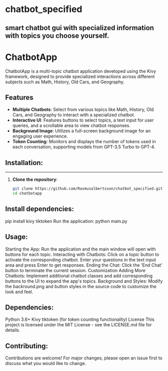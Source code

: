 # chatbot_specified
smart chatbot gui with specialized information with topics you choose yourself.
------------------------------------------------------------------------------

# ChatbotApp

ChatbotApp is a multi-topic chatbot application developed using the Kivy framework, designed to provide specialized interactions across different subjects such as Math, History, Old Cars, and Geography.

## Features

- **Multiple Chatbots**: Select from various topics like Math, History, Old Cars, and Geography to interact with a specialized chatbot.
- **Interactive UI**: Features buttons to select topics, a text input for user queries, and a scrollable area to view chatbot responses.
- **Background Image**: Utilizes a full-screen background image for an engaging user experience.
- **Token Counting**: Monitors and displays the number of tokens used in each conversation, supporting models from GPT-3.5 Turbo to GPT-4.

## Installation:
---------------------

1. **Clone the repository**:
   ```bash
   git clone https://github.com/Rasmusalbertsson/chatbot_specified.git
   cd chatbotapp
   
Install dependencies:
---------------------
pip install kivy tiktoken
Run the application:
python main.py

Usage:
---------------------
Starting the App: Run the application and the main window will open with buttons for each topic.
Interacting with Chatbots: Click on a topic button to activate the corresponding chatbot. Enter your questions in the text input area and press Enter to get responses.
Ending the Chat: Click the 'End Chat' button to terminate the current session.
Customization
Adding More Chatbots: Implement additional chatbot classes and add corresponding buttons to the UI to expand the app's topics.
Background and Styles: Modify the backround.png and button styles in the source code to customize the look and feel.

Dependencies:
---------------------
Python 3.6+
Kivy
tiktoken (for token counting functionality)
License
This project is licensed under the MIT License - see the LICENSE.md file for details.

Contributing:
----------------------
Contributions are welcome! For major changes, please open an issue first to discuss what you would like to change.
